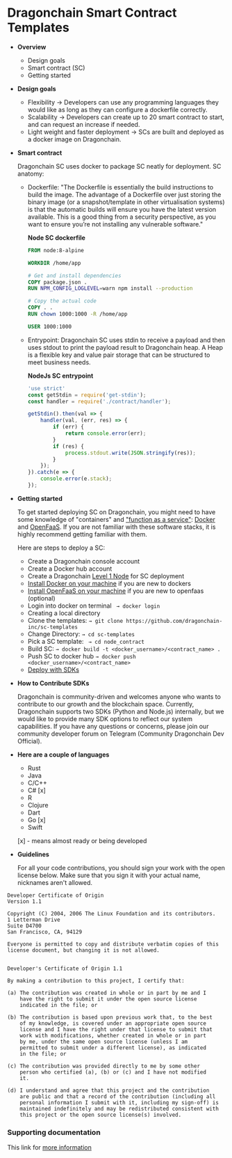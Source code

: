 # Dragonchain Smart Contract Templates

* **Overview**
  - Design goals
  - Smart contract (SC)
  - Getting started

* **Design goals**

  - Flexibility → Developers can use any programming languages they would like as long as they can configure a dockerfile correctly.
  - Scalability → Developers can create up to 20 smart contract to start, and can request an increase if needed.
  - Light weight and faster deployment → SCs are built and deployed as a docker image on Dragonchain. 
  
* **Smart contract**

    Dragonchain SC uses docker to package SC neatly for deployment. 
SC anatomy:
  - Dockerfile: "The Dockerfile is essentially the build instructions to build the image. The advantage of a Dockerfile over just storing the binary image (or a snapshot/template in other virtualisation systems) is that the automatic builds will ensure you have the latest version available. This is a good thing from a security perspective, as you want to ensure you’re not installing any vulnerable software."
  
    **Node SC  dockerfile**
    ```dockerfile
    FROM node:8-alpine

    WORKDIR /home/app

    # Get and install dependencies
    COPY package.json .
    RUN NPM_CONFIG_LOGLEVEL=warn npm install --production

    # Copy the actual code
    COPY . .
    RUN chown 1000:1000 -R /home/app

    USER 1000:1000

    ```
  - Entrypoint: Dragonchain SC uses stdin to receive a payload and then uses stdout to print the payload result to Dragonchain heap. A Heap is a flexible key and value pair storage that can be structured to meet business needs.
  
    **NodeJs SC entrypoint**
    ```js
    'use strict'
    const getStdin = require('get-stdin');
    const handler = require('./contract/handler');

    getStdin().then(val => {
        handler(val, (err, res) => {
            if (err) {
                return console.error(err);
            }
            if (res) {
                process.stdout.write(JSON.stringify(res));
            }
        });
    }).catch(e => {
        console.error(e.stack);
    });
    ``` 
* **Getting started**

    To get started deploying SC on Dragonchain, you might need to have some knowledge of "containers" and ["function as a service"](https://www.contino.io/insights/what-is-openfaas-and-why-is-it-an-alternative-to-aws-lambda-an-interview-with-creator-alex-ellis): [Docker](https://docs.docker.com/engine/reference/builder/#run) and [OpenFaaS](https://docs.openfaas.com/). If you are not familiar with these software stacks, it is highly recommend getting familiar with them.
    
    Here are steps to deploy a SC:
    - Create a Dragonchain console account
    - Create a Docker hub account
    - Create a Dragonchain [Level 1 Node](https://github.com/dragonchain-inc/guide-to-develop-on-dragonchain/wiki/Create-Level-1-Node) for SC deployment 
    - [Install Docker on your machine](https://www.docker.com/products/docker-desktop) if you are new to dockers
    - [Install OpenFaaS on your machine](https://docs.openfaas.com/cli/install/) if you are new to openfaas (optional)
    - Login into docker on terminal ``` → docker login```
    - Creating a local directory
    - Clone the templates: ``` → git clone https://github.com/dragonchain-inc/sc-templates ```
    - Change Directory: ```→ cd sc-templates ```
    - Pick a SC template: ``` → cd node_contract``` 
    - Build SC: ```→ docker build -t <docker_username>/<contract_name> .```
    - Push SC to docker hub ```→ docker push  <docker_username>/<contract_name> ```
    - [Deploy with SDKs](https://github.com/dragonchain-inc/guide-to-develop-on-dragonchain/wiki/Software-Development-Kit-(SDKs))

* **How to Contribute SDKs**

    Dragonchain is community-driven and welcomes anyone who wants to contribute to our growth and the blockchain space. Currently, Dragonchain supports two SDKs (Python and Node.js) internally, but we would like to provide many SDK options to reflect our system capabilities. If you have any questions or concerns, please join our community developer forum on Telegram (Community Dragonchain Dev Official).

* **Here are a couple of languages**

  - Rust 
  - Java 
  - C/C++ 
  - C# [x]
  - R 
  - Clojure 
  - Dart
  - Go [x]
  - Swift

  [x] - means almost ready or being developed
* **Guidelines**
    
    For all your code contributions, you should sign your work with the open license below. 
Make sure that you sign it with your actual name, nicknames aren't allowed. 

```
Developer Certificate of Origin
Version 1.1

Copyright (C) 2004, 2006 The Linux Foundation and its contributors.
1 Letterman Drive
Suite D4700
San Francisco, CA, 94129

Everyone is permitted to copy and distribute verbatim copies of this
license document, but changing it is not allowed.


Developer's Certificate of Origin 1.1

By making a contribution to this project, I certify that:

(a) The contribution was created in whole or in part by me and I
    have the right to submit it under the open source license
    indicated in the file; or

(b) The contribution is based upon previous work that, to the best
    of my knowledge, is covered under an appropriate open source
    license and I have the right under that license to submit that
    work with modifications, whether created in whole or in part
    by me, under the same open source license (unless I am
    permitted to submit under a different license), as indicated
    in the file; or

(c) The contribution was provided directly to me by some other
    person who certified (a), (b) or (c) and I have not modified
    it.

(d) I understand and agree that this project and the contribution
    are public and that a record of the contribution (including all
    personal information I submit with it, including my sign-off) is
    maintained indefinitely and may be redistributed consistent with
    this project or the open source license(s) involved.
```

### Supporting documentation
This link for [more information ](https://github.com/dragonchain-inc/guide-to-develop-on-dragonchain/wiki)


